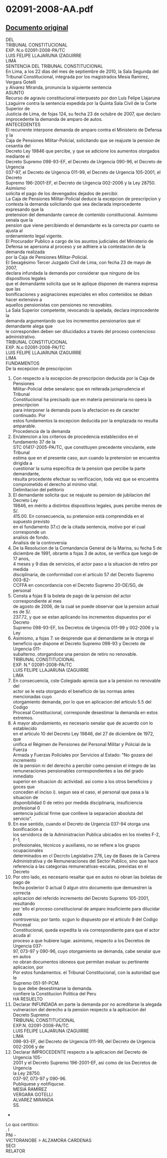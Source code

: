 
02091-2008-AA.pdf
=================
  
[Documento original](https://tc.gob.pe/jurisprudencia/2010/02091-2008-AA.pdf)  
---  
DEL  
TRIBUNAL CONSTITUCIONAL  
EXP. N.o 02091-2008-PA/TC  
LUIS FELIPE LLAJARUNA IZAGUIRRE  
LIMA  
SENTENCIA DEL TRIBUNAL CONSTITUCIONAL  
En Lima, a los 22 dias del mes de septiembre de 2010, la Sala Segunda del  
Tribunal Constitucional, integrada por los magistrados Mesia Ramirez, Vergara Gotelli  
y Alvarez Miranda, pronuncia la siguiente sentencia  
ASUNTO  
Recurso de agravio constitucional interpuesto por don Luis Felipe Llajaruna  
Lzaguirre contra la sentencia expedida por la Quinta Sala Civil de la Corte Superior de  
Justicia de Lima, de fojas 124, su fecha 23 de octubre de 2007, que declaro  
improcedente la demanda de amparo de autos.  
ANTECEDENTES  
El recurrente interpone demanda de amparo contra el Ministerio de Defensa y la  
Caja de Pensiones Militar-Policial, solicitando que se reajuste la pension de cesantia del  
Decreto Ley 19846 que percibe, y que se adicione los aumentos otorgados mediante el  
Decreto Supremo 098-93-EF, el Decreto de Urgencia 090-96, el Decreto de Urgencia  
037-97, el Decreto de Urgencia 011-99, el Decreto de Urgencia 105-2001, el Decreto  
Supremo 196-2001-EF, el Decreto de Urgencia 002-2006 y la Ley 28750. Asimismo  
solicita el pago de los devengados dejados de percibir.  
La Caja de Pensiones Militar-Policial deduce la excepcion de prescripcion y  
contesta la demanda solicitando que sea declarada improcedente expresando que la  
pretension del demandante carece de contenido constitucional. Asimismo senala que la  
pension que viene percibiendo el demandante es la correcta por cuanto se ajusta al  
ordenamiento legal vigente.  
El Procurador Publico a cargo de los asuntos judiciales del Ministerio de  
Defensa se apersona al proceso y se adhiere a la contestacion de la demanda realizada  
por la Caja de Pensiones Militar-Policial.  
El Sexagésimo Tercer Juzgado Civil de Lima, con fecha 23 de mayo de 2007,  
declara infundada la demanda por considerar que ninguno de los dispositivos legales  
que el demandante solicita que se le aplique disponen de manera expresa que las  
bonificaciones y asignaciones especiales en ellos contenidos se deban hacer extensivo a  
aquellos pensionistas con pensiones no renovables.  
La Sala Superior competente, revocando la apelada, declara improcedente la  
demanda argumentando que los incrementos pensionarios que el demandante alega que  
le corresponden deben ser dilucidados a través del proceso contencioso administrativo.  
TRIBUNAL CONSTITUCIONAL  
EXP. N.o 02091-2008-PA/TC  
LUIS FELIPE LLAJARUNA IZAGUIRRE  
LIMA  
FUNDAMENTOS  
De la excepcion de prescripcion  
1. Con respecto a la excepcion de prescripcion deducida por la Caja de Pensiones  
Militar-Policial debe senalarsc que en reiterada jurisprudencia el Tribunal  
Constitucional ha precisado que en materia pensionaria no opera la prescripcion  
para interponer la demanda pues la afectacion es de caracter continuado. Por  
estos fundamentos la excepcion deducida por la emplazada no resulta  
amparable.  
Procedencia de la demanda  
2. En/atencion a los criterios de procedencia establecidos en el fundamento 37 de la  
STC 01417-2005-PA/TC, que constituyen precedente vinculante, este Tribunal  
estima que en el presente caso, aun cuando la pretension se encuentra dirigida a  
cuestionar la suma especifica de la pension que percibe la parte demandante,  
résulta procedente efectuar su verificacion, toda vez que se encuentra  
comprometido el derecho al minimo vital.  
Delimitacion del petitorio  
3. El demandante solicita quc se reajuste su pension de jubilacion del Decreto Ley  
19846, en mérito a distintos dispositivos legales, pues percibe menos de S/.  
415.00. En consecuencia, su pretension està comprendida en el supuesto previsto  
en el fundamento 37.c) de la citada sentencia, motivo por el cual corresponde un  
analisis de fondo.  
Analisis de la controversia  
4. De la Resolucion de la Comandancia General de la Marina, su fecha 5 de  
diciembre de 1991, obrante a fojas 3 de autos, se verifica que luego de 17 anos,  
4 meses y 9 dias de servicios, el actor paso a la situacion de retiro por medida  
disciplinaria, de conformidad con el articulo 57 del Decreto Supremo 003-82-  
CCFFA en concordancia con el Decreto Supremo 20-DE/SG, de personal  
5. Consta a fojas 8 la boleta de pago de la pension del actor correspondiente al mes  
de agosto de 2006, de la cual se puede observar que la pension actual es de S/.  
237.72, y que se estan aplicando los incrementos dispuestos por el Decreto  
Supremo 098-93-EF, los Decretos de Urgencia 011-99 y 002-2006 y la Ley  
28750. Asimismo, a fojas 7. se desprende que al demandante se le otorga el  
beneficio que dispone el Decreto Supremo 098-93 y Decreto de Urgencia 011-  
subalterno. otorgandose una pension de retiro no renovable.  
TRIBUNAL CONSTITUCIONAL  
EXP. N.° 02091-2008-PA/TC  
LUIS FELIPE LLAJARUNA IZAGUIRRE  
LIMA  
99. En consecuencia, cste Colegiado aprecia que a la pension no renovable del  
actor se le esta otorgando el beneficio de las normas antes mencionadas cuyo  
otorgamiento demanda, por lo que en aplicacion del articulo 5.5 del Codigo  
Procesal Constitucional, corresponde desestimar la demanda en estos extremos.  
6. A mayor abundamiento, es necesario senalar que de acuerdo con lo establecido  
en el articulo 10 del Decreto Ley 19846, del 27 de diciembre de 1972, que  
unifica el Régimen de Pensiones del Personal Militar y Policial de la Fuerza  
Armada y Fuerzas Policiales por Servicios al Estado: "No gozara del incremento  
de la pension ni del derecho a percibir como pension el integro de las  
remuneraciones pensionables correspondientes a las del grado inmediato  
superior en situacion dc actividad. asi como a los otros beneficios y goces que  
conceden el inciso i). segun sea el caso, el personal que pasa a la situacion de  
disponibilidad 0 de retiro por medida disciplinaria, insuficiencia profesional 0  
sentencia judicial firme que conlleve la separacion absoluta del servicio".  
7. En ese sentido, cuando el Decreto de Urgencia 037-94 otorga una bonificacion a  
los servidorcs de la Administracion Publica ubicados en los niveles F-2, F-1,  
profesionales, técnicos y auxiliares, no se refiere a los grupos ocupacionales  
determinados en cl Decrcto Legislativo 276, Ley de Bases de la Carrera  
Administrativa y de Remuneraciones del Sector Publico, sino que hace  
referencia a las categorias remunerativas-escalas, previstas en el Decreto  
8. Por otro lado, es necesario resaltar que en autos no obran las boletas de pago de  
fecha posterior 0 actual 0 algun otro documento que demuestren la correcta  
aplicacion del referido incremento del Decreto Supremo 105-2001, resultando  
por 'ello el proceso constitucional de amparo insuficiente para dilucidar esta  
controversia; por tanto. scgun lo dispuesto por el articulo 9 del Codigo Procesal  
Constitucional, queda expedita la via correspondiente para que el actor acuda al  
proceso a que hubiere lugar. asimismo, respecto a los Decretos de Urgencia 037-  
97, 073-97 y 090-96, cuyo otorgamiento se demanda, cabe senalar que en autos  
no obran documentos idoneos que permitan evaluar su pertinente aplicacion, por  
Por estos fundamentos. el Tribunal Constitucional, con la autoridad que le  
Supremo 051-91-PCM.  
lo que debe desestimarse la demanda.  
confiere la Constitucion Politica del Peru  
HA RESUELTO  
1. Declarar INFUNDADA en parte la demanda por no acreditarse la alegada  
vulneracion del derecho a la pension respecto a la aplicacion del Decreto Supremo  
TRIBUNAL CONSTITUCIONAL  
EXP.N. 02091-2008-PA/TC  
LUIS FELIPE LLAJARUNA IZAGUIRRE  
LIMA  
098-93-EF, del Decreto de Urgencia 011-99, del Decreto de Urgencia 002-2006 y de  
2. Declarar IMPROCEDENTE respecto a la aplicacion del Decreto de Urgencia 105-  
2001 y el Decreto Supremo 196-2001-EF, asi como de los Decretos de Urgencia  
la Ley 28750.  
037-97, 073-97 y 090-96.  
Publiquese y notifiqucse.  
MESIA RAMIREZ  
VERGARA GOTELLI  
ALVAREZ MIRANDA  
SS.  
-  
Lo qus certitico:  
. l  
PNi -  
VICTORANOBE > ALZAMORA CARDENAS  
SECI  
RELATOR